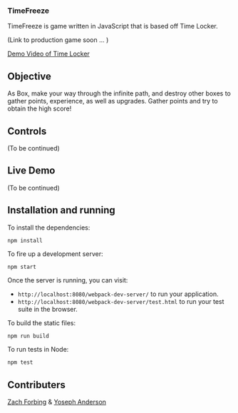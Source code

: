 ### TimeFreeze

TimeFreeze is game written in JavaScript that is based off Time Locker.

(Link to production game soon ... )

[Demo Video of Time Locker](https://www.youtube.com/watch?v=gKHNcYV1FNU)

## Objective

As Box, make your way through the infinite path, and destroy other boxes to gather points, experience, as well as upgrades. Gather points and try to obtain the high score!

## Controls

(To be continued)

## Live Demo

(To be continued)

## Installation and running

To install the dependencies:

```
npm install
```

To fire up a development server:

```
npm start
```

Once the server is running, you can visit:

* `http://localhost:8080/webpack-dev-server/` to run your application.
* `http://localhost:8080/webpack-dev-server/test.html` to run your test suite in the browser.

To build the static files:

```js
npm run build
```


To run tests in Node:

```js
npm test
```

## Contributers

[Zach Forbing](https://github.com/zackforbing) & [Yoseph Anderson](https://github.com/YoYo2Code)

